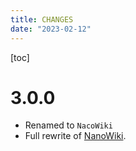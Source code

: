 ```yaml
---
title: CHANGES
date: "2023-02-12"
---
```

[toc]


# 3.0.0

- Renamed to `NacoWiki`
- Full rewrite of [NanoWiki](https://github.com/iliu-net/nanowiki).




